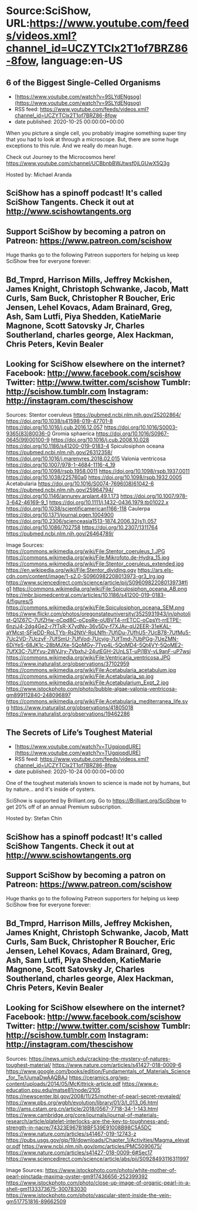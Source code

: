 # Source:SciShow, URL:https://www.youtube.com/feeds/videos.xml?channel_id=UCZYTClx2T1of7BRZ86-8fow, language:en-US

## 6 of the Biggest Single-Celled Organisms
 - [https://www.youtube.com/watch?v=9SLYdENgsog](https://www.youtube.com/watch?v=9SLYdENgsog)
 - RSS feed: https://www.youtube.com/feeds/videos.xml?channel_id=UCZYTClx2T1of7BRZ86-8fow
 - date published: 2020-10-25 00:00:00+00:00

When you picture a single cell, you probably imagine something super tiny that you had to look at through a microscope. But, there are some huge exceptions to this rule. And we really do mean huge. 

Check out Journey to the Microcosmos here!
https://www.youtube.com/channel/UCBbnbBWJtwsf0jLGUwX5Q3g

Hosted by: Michael Aranda

SciShow has a spinoff podcast! It's called SciShow Tangents. Check it out at http://www.scishowtangents.org
----------
Support SciShow by becoming a patron on Patreon: https://www.patreon.com/scishow
----------
Huge thanks go to the following Patreon supporters for helping us keep SciShow free for everyone forever:

Bd_Tmprd, Harrison Mills, Jeffrey Mckishen, James Knight, Christoph Schwanke, Jacob, Matt Curls, Sam Buck, Christopher R Boucher, Eric Jensen, Lehel Kovacs, Adam Brainard, Greg, Ash, Sam Lutfi, Piya Shedden, KatieMarie Magnone, Scott Satovsky Jr, Charles Southerland, charles george, Alex Hackman, Chris Peters, Kevin Bealer
----------
Looking for SciShow elsewhere on the internet?
Facebook: http://www.facebook.com/scishow
Twitter: http://www.twitter.com/scishow
Tumblr: http://scishow.tumblr.com
Instagram: http://instagram.com/thescishow
----------
Sources:
Stentor coeruleus
https://pubmed.ncbi.nlm.nih.gov/25202864/
https://doi.org/10.1038/s41598-019-47701-8
https://doi.org/10.1016/j.cub.2016.12.057
https://doi.org/10.1016/S0003-9365(83)80036-0
Gromia sphaerica
https://doi.org/10.1016/S0967-0645(99)00100-9
https://doi.org/10.1016/j.cub.2008.10.028
https://doi.org/10.1186/s41200-019-0183-4
Spiculosiphon oceana
https://pubmed.ncbi.nlm.nih.gov/26312358/
https://doi.org/10.1016/j.marenvres.2018.02.015
Valonia ventricosa
https://doi.org/10.1007/978-1-4684-1116-4_19
https://doi.org/10.1098/rspb.1958.0011
https://doi.org/10.1098/rspb.1937.0011
https://doi.org/10.1038/225760a0
https://doi.org/10.1098/rspb.1932.0005
Acetabularia
https://doi.org/10.1016/S0074-7696(08)61042-6
https://pubmed.ncbi.nlm.nih.gov/25964794/
https://doi.org/10.1146/annurev.arplant.49.1.173
https://doi.org/10.1007/978-3-642-46169-9_1
https://doi.org/10.1111/j.1432-0436.1979.tb01022.x
https://doi.org/10.1038/scientificamerican1166-118
Caulerpa
https://doi.org/10.1371/journal.pgen.1004900
https://doi.org/10.2306/scienceasia1513-1874.2006.32(s1).057
https://doi.org/10.1086/702758
https://doi.org/10.2307/1311764
https://pubmed.ncbi.nlm.nih.gov/26464789/

Image Sources:
https://commons.wikimedia.org/wiki/File:Stentor_coeruleus_1.JPG
https://commons.wikimedia.org/wiki/File:Mikrofoto.de-Hydra_15.jpg
https://commons.wikimedia.org/wiki/File:Stentor_coeruleus_extended.jpg
https://en.wikipedia.org/wiki/File:Stentor_dividing.ogv
https://ars.els-cdn.com/content/image/1-s2.0-S0960982208013973-gr3_lrg.jpg
https://www.sciencedirect.com/science/article/pii/S0960982208013973#fig1
https://commons.wikimedia.org/wiki/File:Spiculosiphon_oceana_AB.png
https://mbr.biomedcentral.com/articles/10.1186/s41200-019-0183-4/figures/5
https://commons.wikimedia.org/wiki/File:Spiculosiphon_oceana_SEM.png
https://www.flickr.com/photos/oregonstateuniversity/3525931943/in/photolist-Q1Z67C-7UfZHw-oCpd8C-oCpsRe-oUBVT4-rrETCC-oCpsYt-rrETPE-6nzjJ4-2dg4Ge2-r7fTsR-X7ydNv-36v5Dy-f7XJAv-qU2EER-31eKAL-aYMcst-SFjeDD-RoLTYb-Rs2NtV-RoLNfh-7UfiDu-7UfhU5-7UcB78-7UfMu5-7Uc2VD-7UczyF-7UfSmU-7UfVod-7Ucyjg-7UfTmd-7UbPGg-7UeZMN-6DiYeS-68JK1c-28bMJXe-5QoMGv-7Tvp4L-5QoMD4-5Qt4VY-5QoME2-7UfX3C-7UfYvu-2WVJry-7VbxhJ-24utEGH-2UnLST-uPi1BV-vL9anF-uP7wsi
https://commons.wikimedia.org/wiki/File:Ventricaria_ventricosa.JPG
https://www.inaturalist.org/observations/37102959
https://commons.wikimedia.org/wiki/File:Acetabularia_acetabulum.jpg
https://commons.wikimedia.org/wiki/File:Acetabularia_sp.jpg
https://commons.wikimedia.org/wiki/File:Acetabularium_Expt_2.jpg
https://www.istockphoto.com/photo/bubble-algae-valonia-ventricosa-gm899112840-248096897
https://commons.wikimedia.org/wiki/File:Acetabularia_mediterranea_life.svg
https://www.inaturalist.org/observations/41805018
https://www.inaturalist.org/observations/19462286

## The Secrets of Life’s Toughest Material
 - [https://www.youtube.com/watch?v=TUgqiopdURE](https://www.youtube.com/watch?v=TUgqiopdURE)
 - RSS feed: https://www.youtube.com/feeds/videos.xml?channel_id=UCZYTClx2T1of7BRZ86-8fow
 - date published: 2020-10-24 00:00:00+00:00

One of the toughest materials known to science is made not by humans, but by nature... and it's inside of oysters.

SciShow is supported by Brilliant.org. Go to https://Brilliant.org/SciShow to get 20% off of an annual Premium subscription. 

Hosted by: Stefan Chin 

SciShow has a spinoff podcast! It's called SciShow Tangents. Check it out at http://www.scishowtangents.org
----------
Support SciShow by becoming a patron on Patreon: https://www.patreon.com/scishow
----------
Huge thanks go to the following Patreon supporters for helping us keep SciShow free for everyone forever:

Bd_Tmprd, Harrison Mills, Jeffrey Mckishen, James Knight, Christoph Schwanke, Jacob, Matt Curls, Sam Buck, Christopher R Boucher, Eric Jensen, Lehel Kovacs, Adam Brainard, Greg, Ash, Sam Lutfi, Piya Shedden, KatieMarie Magnone, Scott Satovsky Jr, Charles Southerland, charles george, Alex Hackman, Chris Peters, Kevin Bealer
----------
Looking for SciShow elsewhere on the internet?
Facebook: http://www.facebook.com/scishow
Twitter: http://www.twitter.com/scishow
Tumblr: http://scishow.tumblr.com
Instagram: http://instagram.com/thescishow
----------
Sources:
https://news.umich.edu/cracking-the-mystery-of-natures-toughest-material/
https://www.nature.com/articles/s41427-018-0009-6 
https://www.google.com/books/edition/Fundamentals_of_Materials_Science_for_Te/UumaDwAAQBAJ
https://ceramics.org/wp-content/uploads/2014/05/McKittrick-article.pdf
https://www.e-education.psu.edu/matse81/node/2105
https://newscenter.lbl.gov/2008/11/25/mother-of-pearl-secret-revealed/ 
https://www.pbs.org/wgbh/evolution/library/01/3/l_013_06.html 
http://ams.cstam.org.cn/article/2018/0567-7718-34-1-143.html 
https://www.cambridge.org/core/journals/journal-of-materials-research/article/platelet-interlocks-are-the-key-to-toughness-and-strength-in-nacre/74323E967B18BF539E91008B98C5A5DC 
https://www.nature.com/articles/s41467-019-12743-z 
https://pubs.usgs.gov/gip/19/downloads/Chapter_1/Activities/Magma_elevator.pdf 
https://www.ncbi.nlm.nih.gov/pmc/articles/PMC5090675/ 
https://www.nature.com/articles/s41427-018-0009-6#Sec17 
https://www.sciencedirect.com/science/article/abs/pii/S0928493116311997 

Image Sources: 
https://www.istockphoto.com/photo/white-mother-of-pearl-pinctada-maxima-oyster-gm917436656-252399392
https://www.istockphoto.com/photo/close-up-image-of-organic-pearl-in-a-shell-gm1133373675-300783030
https://www.istockphoto.com/photo/vascular-stent-inside-the-vein-gm517751816-89662509


